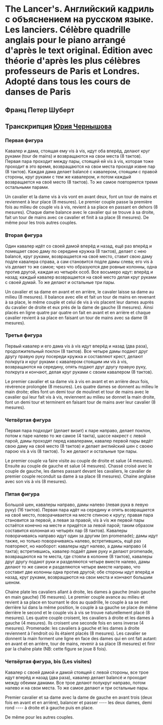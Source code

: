 # The Lancer's. Английский кадриль с объяснением на русском языке. Les lanciers. Célèbre quadrille anglais pour le piano arrangé d'après le text original. Édition avec théorie d'après les plus célèbres professeurs de Paris et Londres. Adopté dans tous les cours de danses de Paris
## Франц Петер Шуберт
## Транскрипция [Юрия Чернышова](mailto://georgthegreat@gmail.com)

### Первая фигура

Кавалер и дама, стоящая ему vis à vis, идут оба вперёд, делают круг руками (tour de mains) и возвращаются на свои места (8 тактов). Первая пара проходит между пары, стоящей ей vis à vis, которая тоже проходит в это время, возвращаются на свои места проходя извне пар (8 тактов). Каждая дама делает balancé с кавалером, стоящим с правой стороны, круг руками с тем же кавалером, и потом каждый возвращается на своё место (8 тактов). То же самое повторяется тремя остальными парами.

Un cavalier et la dame vis à vis vont en avant deux, font un tour de mains et reviennent à leur place (8 mesures). Le premier couple passe la première fois au milieu de couple vis à vis, revient à sa place en passant en dehors (8 mesures). Chaque dame balance avec le cavalier qui se trouve à sa droite, fait un tour de mains avec ce cavalier et finit à sa place (8 mesures). De même pour les trois autres couples.

### Вторая фигура

Один кавалер идёт со своей дамой вперёд и назад, ещё раз вперёд и помещает свою даму по середине кружка (8 тактов), делает с нею balancé, круг руками, возвращается на своё место, ставит свою даму подле кавалера справа, а сам становится подле дамы слева; его vis à vis делает то же самое; чрез что образуются две ровные колонны, одна против другой, каждая из четырёх особ. Все восьмеро идут: вперёд и назад; каждый кавалер возвращается на своё место делая круг руками с своей думай. То же делают и остальные три пары.

Un cavalier et sa dame en avant et en arrière, le cavaler laisse sa dame au milieu (8 mesures). Il balance avec elle et fait un tour de mains en revenant à sa place, le même couple et celui de vis à vis placent leur dames auprès du cavalier de droite et eux près de la dame de gauche (8 mesures). Ainsi placés en ligne quatre par quatre on fait en avant et en arrière et chaque cavalier revient à sa place en faisant un tour de mains avec sa dame (8 mesures).

### Третья фигура

Первый кавалер и его дама vis à vis идут вперёд и назад (два раза), продолжительный поклон (8 тактов). Все четыре дамы подают друг другу правую руку посереди кружка и составляют крест, делают полкруга и круг руками с кавалером стоящим им vis à vis, возвращаются на середину, опять подают друг другу правую руку, полкруга и кончают, делая круг руками с своим кавалером (8 тактов).

Le premier cavalier et sa dame vis à vis en avant et en arrière deux fois, révérence prolongée (8 mesures). Les quatre dames se donnent au milieu le main droite; elles font un demi tour de moulinet et tour de mains avec le cavalier qui leur fait vis à vis, reviennent au milieu se donnet la main droite, font un demi tour et terminent en faisant tour de mains aver leur cavalier (8 mesures).

### Четвёртая фигура

Первая пара подходит (делает визит) к паре направо, делает поклон, потом к паре налево то же самое (4 такта), шассе накрест с левой парой, дамы проходят перед кавалерами, кавалер первой пары ведёт свою даму на своё место (8 тактов) и делает английский шен с своею парою vis à vis (8 тактов). То же делают и остальные три пары.

Le premier couple va faire visite au couple de droite et salue (4 mesures). Ensuite au couple de gauche et salue (4 mesures). Chassé croisé avec le couple de gauche, les dames passant devant les cavaliers, le cavalier de premier couple reconduit sa dame à sa place (8 mesures). Chaine anglaise avec son vis à vis (8 mesures).

### Пятая фигура

Большой шен, кавалеры направо, дамы налево (левая рука в левую руку) (16 тактов). Первая пара идёт на середину и опять возвращается на своё место, поворачивается на месте спиною к кругу; правая пара становится за первой, а левая за правой, vis à vis же первой пары остаётся конечно на месте и придётся за левой парой; таким образом составится колонная из четырёх пар (8 тактов). Кавалеры поворачиваясь направо идут один за другим (en promenade); дамы идут также, но только поворачиваясь налево, встретившись, ещё раз повторяют, но наоборот: кавалеры идут налево, а дамы направо (4 такта); встретившись, кавалер подаёт даме руку и делают promenade, возвращаются на те места, где стояли в колонне (8 тактов), кавалеры друг другу подают руки и разделяются четыре вместе налево, дамы делают то же самое и разделяются четыре вместе направо, что составит две колонны одна против другой; обе стороны идут вперёд и назад, круг руками, возвращаются на свои места и кончают большим шеном.

Chaine plate les cavaliers allant à droite, les dames à gauche (main gauche en main gauche) (16 mesures). Le premier couple avance au milieu et revient à sa place en tournant le dos au quadrille, le couple à sa se met derrière lui dans la même position, le couple à sa gauche se place de même derrière le second et le couple vis à vis se trouve naturellement placé (8 mesures). Les quatre couple croisent, les cavaliers à droite et les dames à gauche (4 mesures). Ils croisent une seconde fois en sens inverse (4 mesures). Promenade: les cavaliers à gauche et les dames à droite reviennent à l'endroit où ils étaient placés (8 mesures). Les cavalier se donnent la main forment une ligne en face des dames qui en ont fait autant: en avant et en arrière, tour de mains, revenir à sa place (8 mesures) et finir par la chaîne plate (NB: cette figure se joue 8 fois).

### Четвёртая фигура, bis (Les visites)

Кавалер с своей дамой и дамой стоящей с левой стороны, все трое идут вперёд и назад (два раза), кавалер делает balancé и проходит между обеими дамами. Все трое делают полукруг направо, потом налево и на свои места. То же самое делают и три остальные пары.

Premier cavalier et sa dame avec la dame de gauche en avant trois (deux fois en avant et en arrière), balancer et passer ---- les deux dames, demi rond ---- à droite et à gauche puis en place.

De même pour les autres couples.
